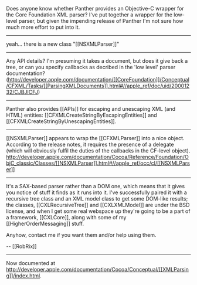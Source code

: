 Does anyone know whether Panther provides an Objective-C wrapper for the Core Foundation XML parser? I've put together a wrapper for the low-level parser, but given the impending release of Panther I'm not sure how much more effort to put into it.

----

yeah... there is a new class "[[NSXMLParser]]" 

----

Any API details? I'm presuming it takes a document, but does it give back a tree, or can you specify callbacks as decribed in the 'low level' parser documentation? (http://developer.apple.com/documentation/[[CoreFoundation]]/Conceptual/CFXML/Tasks/[[ParsingXMLDocuments]].html#//apple_ref/doc/uid/20001232/CJBJICFJ)

----

Panther also provides [[APIs]] for escaping and unescaping XML (and HTML) entities: [[CFXMLCreateStringByEscapingEntities]] and [[CFXMLCreateStringByUnescapingEntities]].

----

[[NSXMLParser]] appears to wrap the [[CFXMLParser]] into a nice object. According to the release notes, it requires the presence of a delegate (which will obviously fulfil the duties of the callbacks in the CF-level object). http://developer.apple.com/documentation/Cocoa/Reference/Foundation/ObjC_classic/Classes/[[NSXMLParser]].html#//apple_ref/occ/cl/[[NSXMLParser]]

----

It's a SAX-based parser rather than a DOM one, which means that it gives you notice of stuff it finds as it runs into it. I've successfully paired it with a recursive tree class and an XML model class to get some DOM-like results; the classes, [[CXLRecursiveTree]] and [[CXLXMLModel]] are under the BSD license, and when I get some real webspace up they're going to be a part of a framework, [[CXLCore]], along with some of my [[HigherOrderMessaging]] stuff.

Anyhow, contact me if you want them and/or help using them.

-- [[RobRix]]

----

Now documented at http://developer.apple.com/documentation/Cocoa/Conceptual/[[XMLParsing]]/index.html.